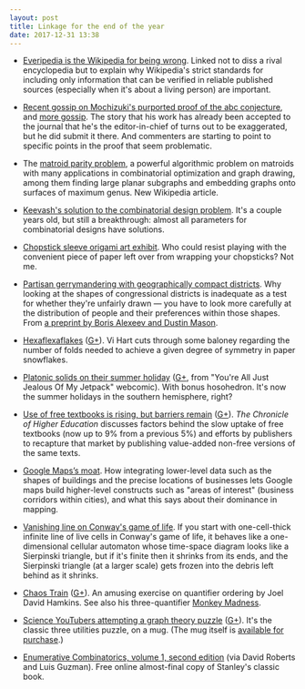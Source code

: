 ```yaml
---
layout: post
title: Linkage for the end of the year
date: 2017-12-31 13:38
---
```

* [Everipedia is the Wikipedia for being wrong](https://theoutline.com/post/2369/everipedia-is-the-wikipedia-for-being-wrong). Linked not to diss a rival encyclopedia but to explain why Wikipedia's strict standards for including only information that can be verified in reliable published sources (especially when it's about a living person) are important.

* [Recent gossip on Mochizuki's purported proof of the abc conjecture](https://web.archive.org/web/20190216201113/https://plus.google.com/+lievenlebruyn/posts/3EbhxDh86N5), and [more gossip](http://www.math.columbia.edu/~woit/wordpress/?p=9871). The story that his work has already been accepted to the journal that he's the editor-in-chief of turns out to be exaggerated, but he did submit it there. And commenters are starting to point to specific points in the proof that seem problematic.

* The [matroid parity problem](https://en.wikipedia.org/wiki/Matroid_parity_problem), a powerful algorithmic problem on matroids with many applications in combinatorial optimization and graph drawing, among them finding large planar subgraphs and embedding graphs onto surfaces of maximum genus. New Wikipedia article.

* [Keevash's solution to the combinatorial design problem](https://www.quantamagazine.org/150-year-old-math-design-problem-solved-20150609/). It's a couple years old, but still a breakthrough: almost all parameters for combinatorial designs have solutions.

* [Chopstick sleeve origami art exhibit](http://www.thisiscolossal.com/2017/12/japanese-tip-an-exhibition-of-8000-paper-sculptures-made-from-chopstick-sleeves/). Who could resist playing with the convenient piece of paper left over from wrapping your chopsticks? Not me.

* [Partisan gerrymandering with geographically compact districts](https://dustingmixon.wordpress.com/2017/12/15/partisan-gerrymandering-with-geographically-compact-districts/). Why looking at the shapes of congressional districts is inadequate as a test for whether they're unfairly drawn — you have to look more carefully at the distribution of people and their preferences within those shapes. From [a preprint by Boris Alexeev and Dustin Mason](https://arxiv.org/abs/1712.05390).

* [Hexaflexaflakes](https://www.youtube.com/watch?v=DIyruYQ-N4Q) ([G+](https://web.archive.org/web/20190216200904/https://plus.google.com/100003628603413742554/posts/UZvfwUtVH2H)). Vi Hart cuts through some baloney regarding the number of folds needed to achieve a given degree of symmetry in paper snowflakes.

* [Platonic solids on their summer holiday](http://myjetpack.tumblr.com/post/165047890685/cartoon-for-new-scientist-also-my-new-book-of) ([G+](https://web.archive.org/web/20190216200724/https://plus.google.com/100003628603413742554/posts/e6JQxRDo18N), from "You're All Just Jealous Of My Jetpack" webcomic). With bonus hosohedron. It's now the summer holidays in the southern hemisphere, right?

* [Use of free textbooks is rising, but barriers remain](https://www.chronicle.com/article/Use-of-Free-Textbooks-Is/242086) ([G+](https://web.archive.org/web/20190216200642/https://plus.google.com/100003628603413742554/posts/4SMPBkJ6BhN)). _The Chronicle of Higher Education_ discusses factors behind the slow uptake of free textbooks (now up to 9% from a previous 5%) and efforts by publishers to recapture that market by publishing value-added non-free versions of the same texts.

* [Google Maps’s moat](https://www.justinobeirne.com/google-maps-moat/). How integrating lower-level data such as the shapes of buildings and the precise locations of businesses lets Google maps build higher-level constructs such as "areas of interest" (business corridors within cities), and what this says about their dominance in mapping.

* [Vanishing line on Conway's game of life](https://mathoverflow.net/q/288423/440). If you start with one-cell-thick infinite line of live cells in Conway's game of life, it behaves like a one-dimensional cellular automaton whose time-space diagram looks like a Sierpinski triangle, but if it's finite then it shrinks from its ends, and the Sierpinski triangle (at a larger scale) gets frozen into the debris left behind as it shrinks.

* [Chaos Train](https://web.archive.org/web/20190216200532/https://plus.google.com/+JoelDavidHamkins1/posts/UsuaKC7pdHp) ([G+](https://web.archive.org/web/20190216200502/https://plus.google.com/100003628603413742554/posts/WUrVJEgswmq)). An amusing exercise on quantifier ordering by Joel David Hamkins. See also his three-quantifier [Monkey Madness](https://plus.google.com/+JoelDavidHamkins1/posts/ec3trmgNzjc).

* [Science YouTubers attempting a graph theory puzzle](https://www.youtube.com/watch?v=VvCytJvd4H0) ([G+](https://web.archive.org/web/20190216200423/https://plus.google.com/100003628603413742554/posts/QeAYz2wCAyP)). It's the classic three utilities puzzle, on a mug. (The mug itself is [available for purchase](https://mathsgear.co.uk/products/utilities-puzzle-mug).)

* [Enumerative Combinatorics, volume 1, second edition](http://math.mit.edu/~rstan/ec/ec1/) (via David Roberts and Luis Guzman). Free online almost-final copy of Stanley's classic book.